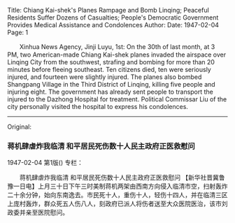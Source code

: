 Title: Chiang Kai-shek's Planes Rampage and Bomb Linqing; Peaceful Residents Suffer Dozens of Casualties; People's Democratic Government Provides Medical Assistance and Condolences
Author:
Date: 1947-02-04
Page: 1

　　Xinhua News Agency, Jinji Luyu, 1st: On the 30th of last month, at 3 PM, two American-made Chiang Kai-shek planes invaded the airspace over Linqing City from the southwest, strafing and bombing for more than 20 minutes before fleeing southeast. Ten citizens died, ten were seriously injured, and fourteen were slightly injured. The planes also bombed Shangpang Village in the Third District of Linqing, killing five people and injuring eight. The government has already sent people to transport the injured to the Dazhong Hospital for treatment. Political Commissar Liu of the city personally visited the hospital to express his condolences.



<hr /> 

Original: 


### 蒋机肆虐炸我临清  和平居民死伤数十人民主政府正医救慰问

1947-02-04
第1版()
专栏：

　　蒋机肆虐炸我临清
    和平居民死伤数十人民主政府正医救慰问
    【新华社晋冀鲁豫一日电】上月三十日下午三时美制蒋机两架由西南方向侵入临清市空，扫射轰炸二十余分钟，始向东南逸去。市民死十人，重伤十人，轻伤十四人，并在临清三区上庞村轰炸，群众死五人伤八人，刻政府已派人将伤者送至大众医院医治，该市刘政委并亲至医院慰问。

